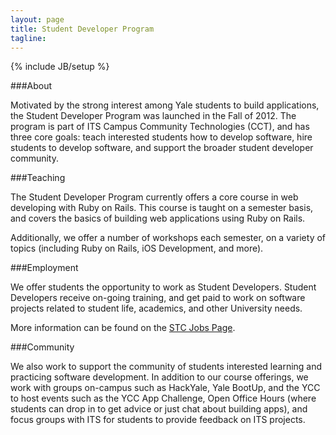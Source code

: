 ```yaml
---
layout: page
title: Student Developer Program
tagline: 
---
```

{% include JB/setup %}
 
###About
 
Motivated by the strong interest among Yale students to build applications, the Student Developer Program was launched in the Fall of 2012. The program is part of ITS Campus Community Technologies (CCT), and has three core goals: teach interested students how to develop software, hire students to develop software, and support the broader student developer community.
 
###Teaching
 
The Student Developer Program currently offers a core course in web developing with Ruby on Rails. This course is taught on a semester basis, and covers the basics of building web applications using Ruby on Rails.
 
Additionally, we offer a number of workshops each semester, on a variety of topics (including Ruby on Rails, iOS Development, and more).
 
###Employment
 
We offer students the opportunity to work as Student Developers. Student Developers receive on-going training, and get paid to work on software projects related to student life, academics, and other University needs.
 
More information can be found on the [STC Jobs Page](http://its.yale.edu/centers/student-technology-collaborative/jobs).
 
###Community
 
We also work to support the community of students interested learning and practicing software development. In addition to our course offerings, we work with groups on-campus such as HackYale, Yale BootUp, and the YCC to host events such as the YCC App Challenge, Open Office Hours (where students can drop in to get advice or just chat about building apps), and focus groups with ITS for students to provide feedback on ITS projects.
